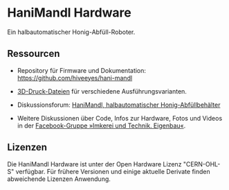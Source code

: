 # HaniMandl Hardware

Ein halbautomatischer Honig-Abfüll-Roboter.


## Ressourcen

- Repository für Firmware und Dokumentation: https://github.com/hiveeyes/hani-mandl

- [3D-Druck-Dateien] für verschiedene Ausführungsvarianten.

- Diskussionsforum: [HaniMandl, halbautomatischer Honig-Abfüllbehälter]

- Weitere Diskussionen über Code, Infos zur Hardware, Fotos und Videos in der [Facebook-Gruppe »Imkerei und Technik. Eigenbau«].


## Lizenzen

Die HaniMandl Hardware ist unter der Open Hardware Lizenz "CERN-OHL-S"
verfügbar. Für frühere Versionen und einige aktuelle Derivate finden
abweichende Lizenzen Anwendung.


[3D-Druck-Dateien]: ./variants
[Facebook-Gruppe »Imkerei und Technik. Eigenbau«]: https://www.facebook.com/groups/139671009967454
[HaniMandl, halbautomatischer Honig-Abfüllbehälter]: https://community.hiveeyes.org/t/side-project-hanimandl-halbautomatischer-honig-abfullbehalter/768
